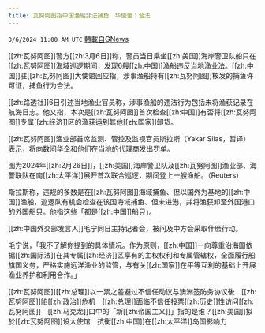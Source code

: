 ```yaml
---
title: 瓦努阿图指中国渔船非法捕鱼　华使馆：合法
---
```

`3/6/2024 11:00 AM UTC` [轉載自GNews](https://gnews.org/articles/2370370)

[[zh:瓦努阿图]]警方[[zh:3月6日]]称，警员当日乘坐[[zh:美国]]海岸警卫队船只在[[zh:瓦努阿图]]海域巡逻期间，发现6艘[[zh:中国]]渔船违反当地渔业法。[[zh:中国]]驻[[zh:瓦努阿图]]大使馆回应指，涉事渔船持有[[zh:瓦努阿图]]核发的捕鱼许可证，捕鱼行为合法。

[[zh:路透社]]6日引述当地渔业官员称，涉事渔船的违法行为包括未将渔获记录在航海日志。他又指，本次是[[zh:瓦努阿图]]首次检查[[zh:中国]]有否将[[zh:瓦努阿图]]专属[[zh:经济]]区的渔获运到其他[[zh:国家]]卸货。

[[zh:瓦努阿图]]渔业部首席监测、管控及监视官员斯拉斯（Yakar Silas，暂译）表示，将向数间华企和他们在当地的代理商发出罚单。

图为2024年[[zh:2月26日]]，[[zh:美国]]海岸警卫队及[[zh:瓦努阿图]]渔业部、海警联队在南[[zh:太平洋]]展开首次联合巡逻，期间登上一艘渔船。（Reuters）

斯拉斯称，违规的多数是在[[zh:瓦努阿图]]海域捕鱼、但以国外为基地的[[zh:中国]]渔船，巡逻队有机会检查在该国海域捕鱼、但未进港，并将渔获卸至外国港口的外国船只。他指这些「都是[[zh:中国]]船只」。

[[zh:中国外交部发言人]]毛宁同日主持记者会，被问及中方会采取什麽行动。

毛宁说，「我不了解你提到的具体情况。作为原则，[[zh:中国]]一向尊重沿海国依据[[zh:国际法]]在其专属[[zh:经济]]区享有的主权权利和专属管辖权，全面履行船旗国义务，严格实施远洋渔业的监管，与有关[[zh:国家]]在平等互利的基础上开展渔业养护和利用合作。」

[[zh:瓦努阿图]][[zh:总理]]以一票之差避过不信任动议与澳洲签防务协议後　[[zh:瓦努阿图]]陷[[zh:政治]]危机　[[zh:总理]]面临不信任投票[[zh:历史]]性访问[[zh:瓦努阿图]]　[[zh:马克龙]]口中的「新[[zh:帝国主义]]」指的是谁？[[zh:美国]]拟於[[zh:瓦努阿图]]设大使馆　抗衡[[zh:中国]]在[[zh:太平洋]]岛国影响力
